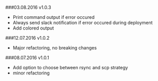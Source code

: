 ###03.08.2016 v1.0.3

- Print command output if error occured
- Always send slack notification if error occured during deployment
- Add colored output

###12.07.2016 v1.0.2

- Major refactoring, no breaking changes

###08.07.2016 v1.0.1

- Add option to choose between rsync and scp strategy
- minor refactoring
